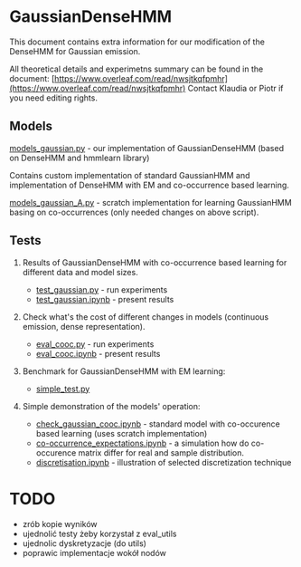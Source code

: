 # GaussianDenseHMM

This document contains extra information for our modification of the DenseHMM for Gaussian emission.

All theoretical details and experimetns summary can be found in the document: 
[https://www.overleaf.com/read/nwsjtkqfpmhr](https://www.overleaf.com/read/nwsjtkqfpmhr)
Contact Klaudia or Piotr if you need editing rights.

##  Models

[models_gaussian.py](models_gaussian.py) - our implementation of GaussianDenseHMM (based on DenseHMM and hmmlearn library)

Contains custom implementation of standard GaussianHMM and implementation of DenseHMM with EM and co-occurrence based learning.

[models_gaussian_A.py](models_gaussian_A.py) - scratch implementation for learning GaussianHMM basing on co-occurrences (only needed changes on above script). 

## Tests

1. Results of GaussianDenseHMM with co-occurrence based learning for different data and model sizes.

   - [test_gaussian.py](test_gaussian.py) - run experiments
   - [test_gaussian.ipynb](test_gaussian.ipynb) - present results

2. Check what's the cost of different changes in models (continuous emission, dense representation).
    
   - [eval_cooc.py](eval_cooc.py) - run experiments
   - [eval_cooc.ipynb](eval_cooc.ipynb) - present results

3. Benchmark for GaussianDenseHMM with EM learning:

   - [simple_test.py](simple_test.py)

4. Simple demonstration of the models' operation:

   - [check_gaussian_cooc.ipynb](check_gaussian_cooc.ipynb) - standard model with co-occurence based learning (uses scratch implementation)
   - [co-occurrence_expectations.ipynb](co-occurrence_expectations.ipynb) - a simulation how do co-occurence matrix differ for real and sample distribution.
   - [discretisation.ipynb](discretisation.ipynb) - illustration of selected discretization technique

# TODO

- zrób kopie wyników
- ujednolić testy żeby korzystał z eval_utils
- ujednolic dyskretyzacje (do utils)
- poprawic implementacje wokół nodów
